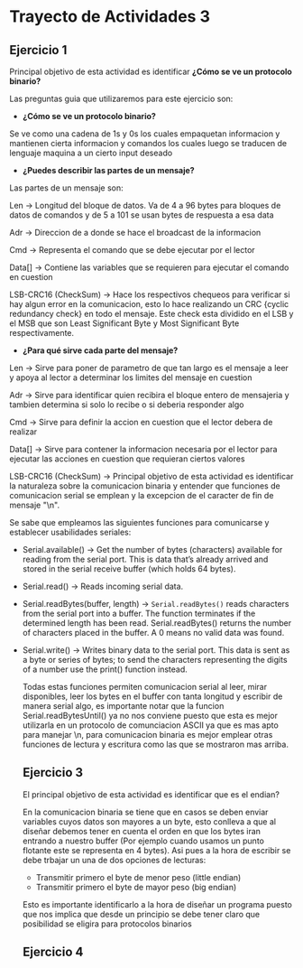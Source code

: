 # Trayecto de Actividades 3

## Ejercicio 1

Principal objetivo de esta actividad es identificar **¿Cómo se ve un protocolo binario?**

Las preguntas guia que utilizaremos para este ejercicio son:

- **¿Cómo se ve un protocolo binario?**

Se ve como una cadena de 1s y 0s los cuales empaquetan informacion y mantienen cierta informacion y comandos los cuales luego se traducen de lenguaje maquina a un cierto input deseado

- **¿Puedes describir las partes de un mensaje?**

Las partes de un mensaje son:

Len -> Longitud del bloque de datos. Va de 4 a 96 bytes para bloques de datos de comandos y de 5 a 101 se usan bytes de respuesta a esa data

Adr -> Direccion de a donde se hace el broadcast de la informacion

Cmd -> Representa el comando que se debe ejecutar por el lector

Data[] -> Contiene las variables que se requieren para ejecutar el comando en cuestion

LSB-CRC16 (CheckSum) -> Hace los respectivos chequeos para verificar si hay algun error en la comunicacion, esto lo hace realizando un CRC {cyclic redundancy check} en todo el mensaje. Este check esta dividido en el LSB y el MSB que son Least Significant Byte y Most Significant Byte respectivamente. 

- **¿Para qué sirve cada parte del mensaje?**

Len -> Sirve para poner de parametro de que tan largo es el mensaje a leer y apoya al lector a determinar los limites del mensaje en cuestion

Adr -> Sirve para identificar quien recibira el bloque entero de mensajeria y tambien determina si solo lo recibe o si deberia responder algo

Cmd -> Sirve para definir la accion en cuestion que el lector debera de realizar

Data[] -> Sirve para contener la informacion necesaria por el lector para ejecutar las acciones en cuestion que requieran ciertos valores 

LSB-CRC16 (CheckSum) -> Principal objetivo de esta actividad es identificar la naturaleza sobre la comunicacion binaria y entender que funciones de comunicacion serial se emplean y la excepcion de el caracter de fin de mensaje "\n".

Se sabe que empleamos las siguientes funciones para comunicarse y establecer usabilidades seriales:

- Serial.available() -> Get the number of bytes (characters) available for reading from the serial port. This is data that’s already arrived and stored in the serial receive buffer (which holds 64 bytes).
  
- Serial.read() -> Reads incoming serial data.
  
- Serial.readBytes(buffer, length) -> `Serial.readBytes()` reads characters from the serial port into a buffer. The function terminates if the determined length has been read. Serial.readBytes() returns the number of characters placed in the buffer. A 0 means no valid data was found.
  
- Serial.write() -> Writes binary data to the serial port. This data is sent as a byte or series of bytes; to send the characters representing the digits of a number use the print() function instead.

  Todas estas funciones permiten comunicacion serial al leer, mirar disponibles, leer los bytes en el buffer con tanta longitud y escribir de manera serial algo, es importante notar que la funcion Serial.readBytesUntil() ya no nos conviene puesto que esta es mejor utilizarla en un protocolo de comunciacion ASCII ya que es mas apto para manejar \n, para comunicacion binaria es mejor emplear otras funciones de lectura y escritura como las que se mostraron mas arriba.

  ## Ejercicio 3

  El principal objetivo de esta actividad es identificar que es el endian?

  En la comunicacion binaria se tiene que en casos se deben enviar variables cuyos datos son mayores a un byte, esto conlleva a que al diseñar debemos tener en cuenta el orden en que los bytes iran entrando a nuestro buffer (Por ejemplo cuando usamos un punto flotante este se representa en 4 bytes).  Asi pues a la hora de escribir se debe trbajar un una de dos opciones de lecturas:

   -  Transmitir primero el byte de menor peso (little endian)
   -  Transmitir primero el byte de mayor peso (big endian)

   Esto es importante identificarlo a la hora de diseñar un programa puesto que nos implica que desde un principio se debe tener claro que posibilidad se eligira para protocolos binarios

  ## Ejercicio 4

